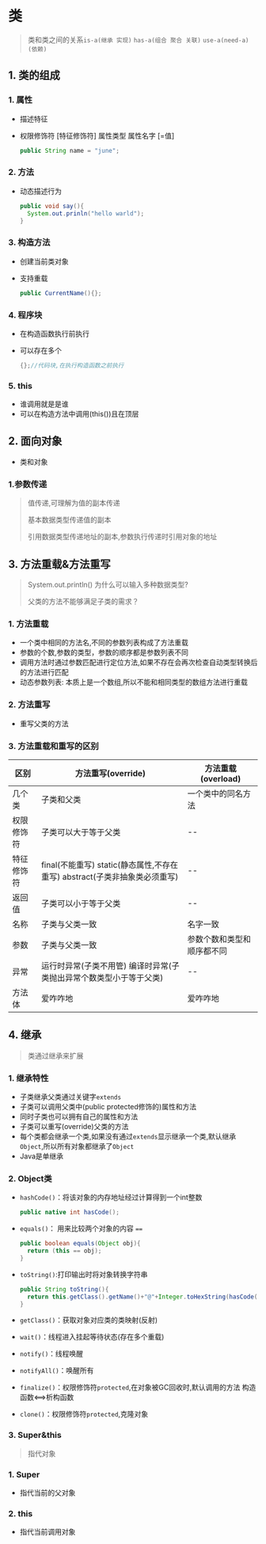 # 类

> 类和类之间的关系`is-a(继承 实现)` `has-a(组合 聚合 关联)` `use-a(need-a)(依赖)`

## 1. 类的组成

### 1. 属性

- 描述特征

- 权限修饰符 [特征修饰符] 属性类型 属性名字 [=值]

  ```java
  public String name = "june";
  ```

### 2. 方法

- 动态描述行为

  ```java
  public void say(){
    System.out.prinln("hello warld");
  }
  ```

### 3. 构造方法

- 创建当前类对象

- 支持重载

  ```java
  public CurrentName(){};
  ```

### 4. 程序块

- 在构造函数执行前执行

- 可以存在多个

  ```java
  {};//代码块,在执行构造函数之前执行
  ```

### 5. this

- 谁调用就是是谁
- 可以在构造方法中调用(this())且在顶层


## 2. 面向对象

- 类和对象

### 1.参数传递

> 值传递,可理解为值的副本传递
>
> 基本数据类型传递值的副本
>
> 引用数据类型传递地址的副本,参数执行传递时引用对象的地址

## 3. 方法重载&方法重写

> System.out.println() 为什么可以输入多种数据类型?
>
> 父类的方法不能够满足子类的需求？

### 1. 方法重载

- 一个类中相同的方法名,不同的参数列表构成了方法重载
- 参数的个数,参数的类型，参数的顺序都是参数列表不同
- 调用方法时通过参数匹配进行定位方法,如果不存在会再次检查自动类型转换后的方法进行匹配
- 动态参数列表: 本质上是一个数组,所以不能和相同类型的数组方法进行重载

### 2. 方法重写

- 重写父类的方法

### 3. 方法重载和重写的区别

| 区别       | 方法重写(override)                                           | 方法重载(overload)         |
| ---------- | ------------------------------------------------------------ | -------------------------- |
| 几个类     | 子类和父类                                                   | 一个类中的同名方法         |
| 权限修饰符 | 子类可以大于等于父类                                         | --                         |
| 特征修饰符 | final(不能重写) static(静态属性,不存在重写) abstract(子类非抽象类必须重写) | --                         |
| 返回值     | 子类可以小于等于父类                                         | --                         |
| 名称       | 子类与父类一致                                               | 名字一致                   |
| 参数       | 子类与父类一致                                               | 参数个数和类型和顺序都不同 |
| 异常       | 运行时异常(子类不用管) 编译时异常(子类抛出异常个数类型小于等于父类) | --                         |
| 方法体     | 爱咋咋地                                                     | 爱咋咋地                   |

## 4. 继承

> 类通过继承来扩展

### 1. 继承特性

- 子类继承父类通过关键字`extends`
- 子类可以调用父类中(public protected修饰的)属性和方法
-  同时子类也可以拥有自己的属性和方法
- 子类可以重写(override)父类的方法
- 每个类都会继承一个类,如果没有通过`extends`显示继承一个类,默认继承`Object`,所以所有对象都继承了`Object`
- Java是单继承

### 2. Object类

- `hashCode()`：将该对象的内存地址经过计算得到一个int整数

  ```java
  public native int hasCode();
  ```

- `equals()`： 用来比较两个对象的内容 `==`

  ```java
  public boolean equals(Object obj){
    return (this == obj);
  }
  ```

- `toString()`:打印输出时将对象转换字符串

  ```java
  public String toString(){
    return this.getClass().getName()+"@"+Integer.toHexString(hasCode())
  }
  ```

- `getClass()`：获取对象对应类的类映射(反射)

- `wait()`：线程进入挂起等待状态(存在多个重载)

- `notify()`：线程唤醒

- `notifyAll()`：唤醒所有

- `finalize()`：权限修饰符`protected`,在对象被GC回收时,默认调用的方法 构造函数<==>析构函数

- `clone()`：权限修饰符`protected`,克隆对象

### 3. Super&this

> 指代对象

### 1. Super

- 指代当前的父对象

### 2. this

- 指代当前调用对象

